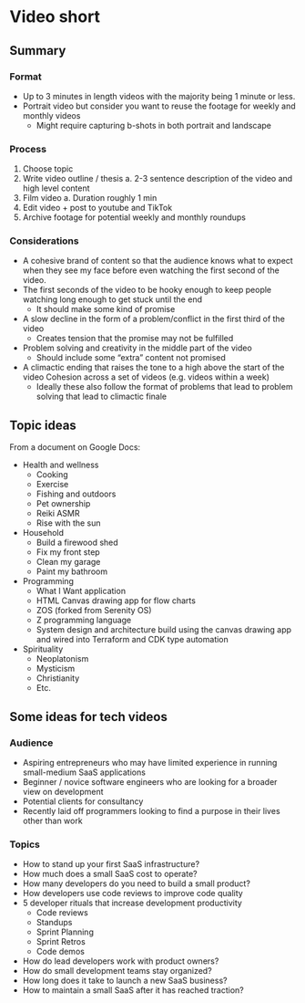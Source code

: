 # Video short

## Summary

### Format

* Up to 3 minutes in length videos with the majority being 1 minute or less.
* Portrait video but consider you want to reuse the footage for weekly and monthly videos
    * Might require capturing b-shots in both portrait and landscape

### Process

1. Choose topic
1. Write video outline / thesis
    a. 2-3 sentence description of the video and high level content
1. Film video
    a. Duration roughly 1 min
1. Edit video + post to youtube and TikTok
1. Archive footage for potential weekly and monthly roundups

### Considerations

* A cohesive brand of content so that the audience knows what to expect when they see my face before even watching the first second of the video. 
* The first seconds of the video to be hooky enough to keep people watching long enough to get stuck until the end
    * It should make some kind of promise
* A slow decline in the form of a problem/conflict in the first third of the video
    * Creates tension that the promise may not be fulfilled
* Problem solving and creativity in the middle part of the video
    * Should include some “extra” content not promised
* A climactic ending that raises the tone to a high above the start of the video
Cohesion across a set of videos (e.g. videos within a week) 
    * Ideally these also follow the format of problems that lead to problem solving that lead to climactic finale

## Topic ideas

From a document on Google Docs:

* Health and wellness
    * Cooking
    * Exercise
    * Fishing and outdoors
    * Pet ownership
    * Reiki ASMR
    * Rise with the sun
* Household
    * Build a firewood shed
    * Fix my front step
    * Clean my garage
    * Paint my bathroom
* Programming
    * What I Want application
    * HTML Canvas drawing app for flow charts
    * ZOS (forked from Serenity OS)
    * Z programming language
    * System design and architecture build using the canvas drawing app and wired into Terraform and CDK type automation
* Spirituality
    * Neoplatonism
    * Mysticism
    * Christianity
    * Etc.

## Some ideas for tech videos

### Audience

* Aspiring entrepreneurs who may have limited experience in running small-medium SaaS applications
* Beginner / novice software engineers who are looking for a broader view on development
* Potential clients for consultancy
* Recently laid off programmers looking to find a purpose in their lives other than work

### Topics

* How to stand up your first SaaS infrastructure?
* How much does a small SaaS cost to operate?
* How many developers do you need to build a small product?
* How developers use code reviews to improve code quality
* 5 developer rituals that increase development productivity
    * Code reviews
    * Standups
    * Sprint Planning
    * Sprint Retros
    * Code demos
* How do lead developers work with product owners?
* How do small development teams stay organized?
* How long does it take to launch a new SaaS business?
* How to maintain a small SaaS after it has reached traction?

